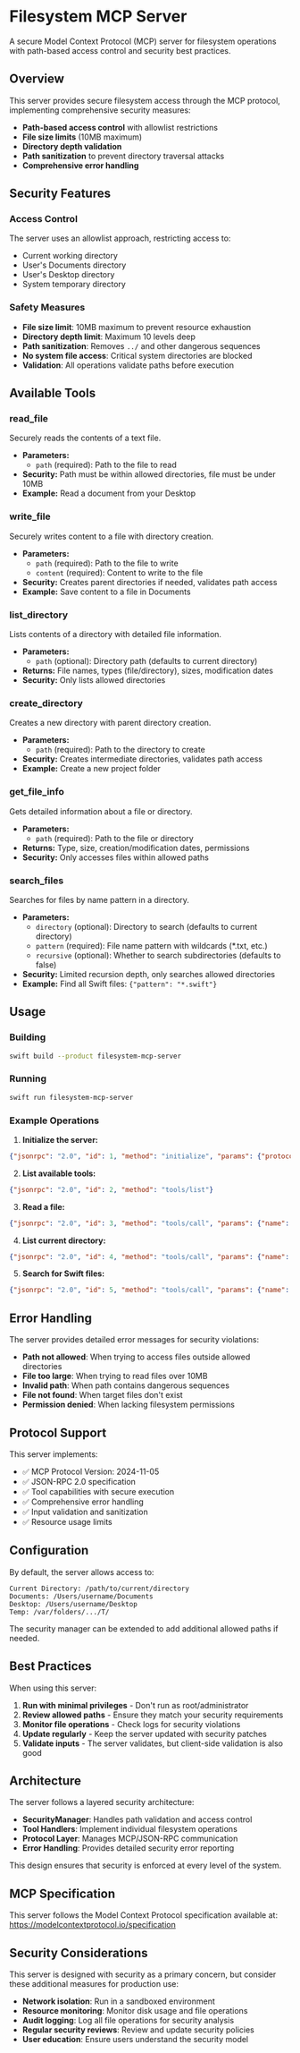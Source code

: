 # Filesystem MCP Server

A secure Model Context Protocol (MCP) server for filesystem operations with path-based access control and security best practices.

## Overview

This server provides secure filesystem access through the MCP protocol, implementing comprehensive security measures:

- **Path-based access control** with allowlist restrictions
- **File size limits** (10MB maximum)
- **Directory depth validation**
- **Path sanitization** to prevent directory traversal attacks
- **Comprehensive error handling**

## Security Features

### Access Control
The server uses an allowlist approach, restricting access to:
- Current working directory
- User's Documents directory
- User's Desktop directory
- System temporary directory

### Safety Measures
- **File size limit**: 10MB maximum to prevent resource exhaustion
- **Directory depth limit**: Maximum 10 levels deep
- **Path sanitization**: Removes `../` and other dangerous sequences
- **No system file access**: Critical system directories are blocked
- **Validation**: All operations validate paths before execution

## Available Tools

### read_file
Securely reads the contents of a text file.
- **Parameters:**
  - `path` (required): Path to the file to read
- **Security:** Path must be within allowed directories, file must be under 10MB
- **Example:** Read a document from your Desktop

### write_file
Securely writes content to a file with directory creation.
- **Parameters:**
  - `path` (required): Path to the file to write
  - `content` (required): Content to write to the file
- **Security:** Creates parent directories if needed, validates path access
- **Example:** Save content to a file in Documents

### list_directory
Lists contents of a directory with detailed file information.
- **Parameters:**
  - `path` (optional): Directory path (defaults to current directory)
- **Returns:** File names, types (file/directory), sizes, modification dates
- **Security:** Only lists allowed directories

### create_directory
Creates a new directory with parent directory creation.
- **Parameters:**
  - `path` (required): Path to the directory to create
- **Security:** Creates intermediate directories, validates path access
- **Example:** Create a new project folder

### get_file_info
Gets detailed information about a file or directory.
- **Parameters:**
  - `path` (required): Path to the file or directory
- **Returns:** Type, size, creation/modification dates, permissions
- **Security:** Only accesses files within allowed paths

### search_files
Searches for files by name pattern in a directory.
- **Parameters:**
  - `directory` (optional): Directory to search (defaults to current directory)
  - `pattern` (required): File name pattern with wildcards (*.txt, etc.)
  - `recursive` (optional): Whether to search subdirectories (defaults to false)
- **Security:** Limited recursion depth, only searches allowed directories
- **Example:** Find all Swift files: `{"pattern": "*.swift"}`

## Usage

### Building
```bash
swift build --product filesystem-mcp-server
```

### Running
```bash
swift run filesystem-mcp-server
```

### Example Operations

1. **Initialize the server:**
```json
{"jsonrpc": "2.0", "id": 1, "method": "initialize", "params": {"protocolVersion": "2024-11-05", "capabilities": {}, "clientInfo": {}}}
```

2. **List available tools:**
```json
{"jsonrpc": "2.0", "id": 2, "method": "tools/list"}
```

3. **Read a file:**
```json
{"jsonrpc": "2.0", "id": 3, "method": "tools/call", "params": {"name": "read_file", "arguments": {"path": "./README.md"}}}
```

4. **List current directory:**
```json
{"jsonrpc": "2.0", "id": 4, "method": "tools/call", "params": {"name": "list_directory", "arguments": {}}}
```

5. **Search for Swift files:**
```json
{"jsonrpc": "2.0", "id": 5, "method": "tools/call", "params": {"name": "search_files", "arguments": {"pattern": "*.swift"}}}
```

## Error Handling

The server provides detailed error messages for security violations:

- **Path not allowed**: When trying to access files outside allowed directories
- **File too large**: When trying to read files over 10MB
- **Invalid path**: When path contains dangerous sequences
- **File not found**: When target files don't exist
- **Permission denied**: When lacking filesystem permissions

## Protocol Support

This server implements:
- ✅ MCP Protocol Version: 2024-11-05
- ✅ JSON-RPC 2.0 specification
- ✅ Tool capabilities with secure execution
- ✅ Comprehensive error handling
- ✅ Input validation and sanitization
- ✅ Resource usage limits

## Configuration

By default, the server allows access to:

```
Current Directory: /path/to/current/directory
Documents: /Users/username/Documents
Desktop: /Users/username/Desktop  
Temp: /var/folders/.../T/
```

The security manager can be extended to add additional allowed paths if needed.

## Best Practices

When using this server:

1. **Run with minimal privileges** - Don't run as root/administrator
2. **Review allowed paths** - Ensure they match your security requirements
3. **Monitor file operations** - Check logs for security violations
4. **Update regularly** - Keep the server updated with security patches
5. **Validate inputs** - The server validates, but client-side validation is also good

## Architecture

The server follows a layered security architecture:

- **SecurityManager**: Handles path validation and access control
- **Tool Handlers**: Implement individual filesystem operations
- **Protocol Layer**: Manages MCP/JSON-RPC communication
- **Error Handling**: Provides detailed security error reporting

This design ensures that security is enforced at every level of the system.

## MCP Specification

This server follows the Model Context Protocol specification available at:
https://modelcontextprotocol.io/specification

## Security Considerations

This server is designed with security as a primary concern, but consider these additional measures for production use:

- **Network isolation**: Run in a sandboxed environment
- **Resource monitoring**: Monitor disk usage and file operations
- **Audit logging**: Log all file operations for security analysis
- **Regular security reviews**: Review and update security policies
- **User education**: Ensure users understand the security model